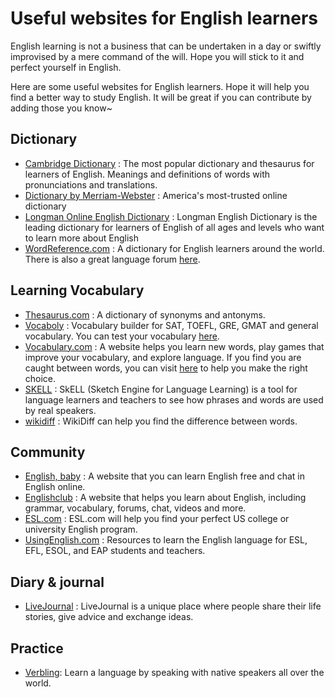 # Useful websites for English learners
English learning is not a business that can be undertaken in a day or swiftly improvised by a mere command of the will. Hope you will stick to it and perfect yourself in English.  

Here are some useful websites for English learners. Hope it will help you find a better way to study English. It will be great if you can contribute by adding those you know~

## Dictionary
- [Cambridge Dictionary](http://dictionary.cambridge.org/) : The most popular dictionary and thesaurus for learners of English. Meanings and definitions of words with pronunciations and translations.
- [Dictionary by Merriam-Webster](https://www.merriam-webster.com/) : America's most-trusted online dictionary
- [Longman Online English Dictionary](http://www.ldoceonline.com/) : Longman English Dictionary is the leading dictionary for learners of English of all ages and levels who want to learn more about English
- [WordReference.com](http://www.wordreference.com/) : A dictionary for English learners around the world. There is also a great language forum [here](https://forum.wordreference.com/).

## Learning Vocabulary
- [Thesaurus.com](http://www.thesaurus.com/) : A dictionary of synonyms and antonyms.
- [Vocaboly](http://www.vocaboly.com/) : Vocabulary builder for SAT, TOEFL, GRE, GMAT and general vocabulary. You can test your vocabulary [here](http://www.vocaboly.com/vocabulary-test/).
- [Vocabulary.com](https://www.vocabulary.com/) : A website helps you learn new words, play games that improve your vocabulary, and explore language. If you find you are caught between words, you can visit [here](https://www.vocabulary.com/articles/chooseyourwords/) to help you make the right choice.
- [SKELL](https://skell.sketchengine.co.uk/run.cgi/skell) : SkELL (Sketch Engine for Language Learning) is a tool for language learners and teachers to see how phrases and words are used by real speakers.
- [wikidiff](https://wikidiff.com) : WikiDiff can help you find the difference between words.

## Community
- [English, baby](http://www.englishbaby.com/) : A website that you can learn English free and chat in English online.
- [Englishclub](https://www.englishclub.com/) : A website that helps you learn about English, including grammar, vocabulary, forums, chat, videos and more.
- [ESL.com](http://www.esl.com/) : ESL.com will help you find your perfect US college or university English program. 
- [UsingEnglish.com](https://www.usingenglish.com/) : Resources to learn the English language for ESL, EFL, ESOL, and EAP students and teachers.

## Diary & journal
- [LiveJournal](http://www.livejournal.com/) : LiveJournal is a unique place where people share their life stories, give advice and exchange ideas.

## Practice
- [Verbling](https://zh.verbling.com/): Learn a language by speaking with native speakers all over the world.

